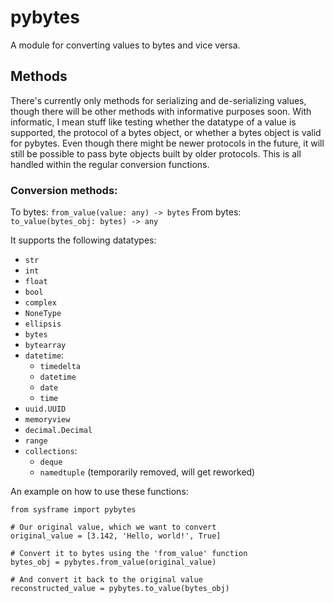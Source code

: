# pybytes

A module for converting values to bytes and vice versa.


## Methods

There's currently only methods for serializing and de-serializing values, though there will be other methods with informative purposes soon. With informatic, I mean stuff like testing whether the datatype of a value is supported, the protocol of a bytes object, or whether a bytes object is valid for pybytes.
Even though there might be newer protocols in the future, it will still be possible to pass byte objects built by older protocols. This is all handled within the regular conversion functions.


### Conversion methods:

To bytes:   `from_value(value: any) -> bytes`
From bytes: `to_value(bytes_obj: bytes) -> any`

It supports the following datatypes:

- `str`
- `int`
- `float`
- `bool`
- `complex`
- `NoneType`
- `ellipsis`
- `bytes`
- `bytearray`
- `datetime`:
    * `timedelta`
    * `datetime`
    * `date`
    * `time`
- `uuid.UUID`
- `memoryview`
- `decimal.Decimal`
- `range`
- `collections`:
    * `deque`
    * `namedtuple` (temporarily removed, will get reworked)


An example on how to use these functions:
```
from sysframe import pybytes

# Our original value, which we want to convert
original_value = [3.142, 'Hello, world!', True]

# Convert it to bytes using the 'from_value' function
bytes_obj = pybytes.from_value(original_value)

# And convert it back to the original value
reconstructed_value = pybytes.to_value(bytes_obj)
```

